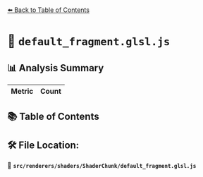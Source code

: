 [⬅️ Back to Table of Contents](../../../../index.md)

# 📄 `default_fragment.glsl.js`

## 📊 Analysis Summary

| Metric | Count |
|--------|-------|

## 📚 Table of Contents


## 🛠️ File Location:
📂 **`src/renderers/shaders/ShaderChunk/default_fragment.glsl.js`**